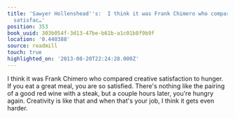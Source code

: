 ```yaml
---
title: 'Sawyer Hollenshead''s:  I think it was Frank Chimero who compared creative
  satisfac…'
position: 353
book_uuid: 303b054f-3d13-47be-b61b-a1c01b8f9b9f
location: '0.440388'
source: readmill
touch: true
highlighted_on: '2013-08-20T22:24:28.000Z'
---
```


I think it was Frank Chimero who compared creative satisfaction to hunger. If you eat a great meal, you are so satisfied. There's nothing like the pairing of a good red wine with a steak, but a couple hours later, you're hungry again. Creativity is like that and when that's your job, I think it gets even harder.